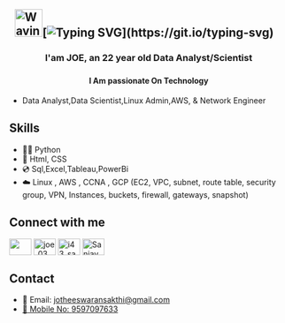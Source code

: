 ## &nbsp; <img src="https://c.tenor.com/oqyUP8ollp8AAAAi/amphibia-anne-boonchuy.gif" alt="Waving hand" width="50px">[![Typing SVG](https://readme-typing-svg.herokuapp.com/?font=Ubuntu&color=%2336BCF7&vCenter=true&height=35&lines=root%40SANJAY_M~%23+whoami;%E2%9C%93+DevOps+Engineer;%E2%9C%93+Cloud+Engineer+;%E2%9C%93+Web+Developer+;%E2%9C%93+Blogger+;%E2%9C%93+Automation+Developer+;%E2%9C%93+Shell+Script+Developer;%E2%9C%93+Linux+Admim;%E2%9C%93+Network+Engineer;)](https://git.io/typing-svg)



###

### <h3 align="center">I'am JOE, an 22 year old Data Analyst/Scientist</h3> 

###

### <h4 align="center">I Am passionate On Technology</h4>

  <ul>
      <li>Data Analyst,Data Scientist,Linux Admin,AWS, & Network Engineer</li>
  </ul>

## Skills 

  <ul>
    <li>🧑‍💻 Python </li>
    <li>🚀 Html, CSS </li>
    <li>💿 Sql,Excel,Tableau,PowerBi </li>
    <li>☁️  Linux , AWS , CCNA , GCP (EC2, VPC, subnet, route table, security group, VPN, Instances, buckets, firewall, gateways, snapshot) </li>
  </ul>


## Connect with me 

<p align="left">
<a
href="https://www.linkedin.com/in/jotheessakthi3/"
target="blank"><img align="center"
src="https://raw.githubusercontent.com/rahuldkjain/github-profile-readme-generator/master/src/images/icons/Social/linked-in-alt.svg"
height="30" width="40"
/></a>
<a href="https://codesandbox.io/u/joe_03"
target="blank"><img align="center" src="https://raw.githubusercontent.com/rahuldkjain/github-profile-readme-generator/master/src/images/icons/Social/codesandbox.svg"
 alt="joe_03" height="30" width="40" /></a>
<a
href="https://instagram.com/jotheeswaran_sakthi" target="blank"><img
align="center"
src="https://raw.githubusercontent.com/rahuldkjain/github-profile-readme-generator/master/src/images/icons/Social/instagram.svg"
 alt="i43_sanju" height="30" width="40" /></a>
<a
 href="https://www.hackerrank.com/profile/joe_03"
target="blank"><img align="center"
src="https://raw.githubusercontent.com/rahuldkjain/github-profile-readme-generator/master/src/images/icons/Social/hackerrank.svg"
 alt="Sanjay_M08" height="30" width="40" /></a>
</p>

## Contact

  <ul>
    <li>📧 Email:     <a href="mailto:jotheeswaransakthi@gmail.com">jotheeswaransakthi@gmail.com</li>
    <li>📱 Mobile No: <a href="tel:+919597097633">9597097633</li>
  </ul>





